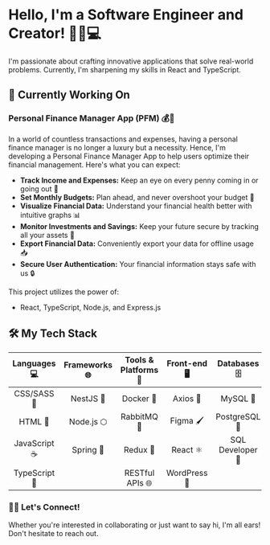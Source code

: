 # Hello, I'm a Software Engineer and Creator! 👋🏽💻

I'm passionate about crafting innovative applications that solve real-world problems. Currently, I'm sharpening my skills in React and TypeScript.

## 🔧 Currently Working On

### Personal Finance Manager App (PFM) 💰🚀

In a world of countless transactions and expenses, having a personal finance manager is no longer a luxury but a necessity. Hence, I'm developing a Personal Finance Manager App to help users optimize their financial management. Here's what you can expect:

- **Track Income and Expenses:** Keep an eye on every penny coming in or going out 💸
- **Set Monthly Budgets:** Plan ahead, and never overshoot your budget 🎯
- **Visualize Financial Data:** Understand your financial health better with intuitive graphs 📊
- **Monitor Investments and Savings:** Keep your future secure by tracking all your assets 🏦
- **Export Financial Data:** Conveniently export your data for offline usage 📥
- **Secure User Authentication:** Your financial information stays safe with us 🔒

This project utilizes the power of:

- React, TypeScript, Node.js, and Express.js

## 🛠️ My Tech Stack 

| <div align="center">Languages<br/>💻</div> | <div align="center">Frameworks<br/>🌐</div> | <div align="center">Tools & Platforms<br/>🧰</div> | <div align="center">Front-end<br/>🖥️</div> | <div align="center">Databases<br/>🗄️</div> | <div align="center">Miscellaneous<br/>🌟</div> |
| :---: | :---: | :---: | :---: | :---: | :---: |
| CSS/SASS 🎨 | NestJS 🦁 | Docker 🐳 | Axios 🚀 | MySQL 🐬 | Bootstrap 🥾 |
| HTML 📄 | Node.js ⬡ | RabbitMQ 🐇 | Figma 🖌️ | PostgreSQL 🐘 | GCP ☁️ |
| JavaScript ☕ | Spring 🌱 | Redux 🔄 | React ⚛️ | SQL Developer 💾 | Postman 📮 |
| TypeScript 🤖 | | RESTful APIs 🌐 | WordPress 📝 | | |

### 🤝🏽 Let's Connect!

Whether you're interested in collaborating or just want to say hi, I'm all ears! Don't hesitate to reach out.

